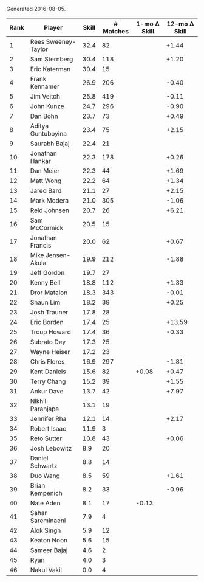 Generated 2016-08-05.

| Rank | Player              | Skill | # Matches | 1-mo Δ Skill | 12-mo Δ Skill |
|------|---------------------|-------|-----------|--------------|---------------|
|    1 | Rees Sweeney-Taylor |  32.4 |        82 |              |         +1.44 |
|    2 | Sam Sternberg       |  30.4 |       118 |              |         +1.20 |
|    3 | Eric Katerman       |  30.4 |        15 |              |               |
|    4 | Frank Kennamer      |  26.9 |       206 |              |         -0.40 |
|    5 | Jim Veitch          |  25.8 |       419 |              |         -0.11 |
|    6 | John Kunze          |  24.7 |       296 |              |         -0.90 |
|    7 | Dan Bohn            |  23.7 |        73 |              |         +0.49 |
|    8 | Aditya Guntuboyina  |  23.4 |        75 |              |         +2.15 |
|    9 | Saurabh Bajaj       |  22.4 |        21 |              |               |
|   10 | Jonathan Hankar     |  22.3 |       178 |              |         +0.26 |
|   11 | Dan Meier           |  22.3 |        44 |              |         +1.69 |
|   12 | Matt Wong           |  22.2 |        64 |              |         +1.34 |
|   13 | Jared Bard          |  21.1 |        27 |              |         +2.15 |
|   14 | Mark Modera         |  21.0 |       305 |              |         -1.06 |
|   15 | Reid Johnsen        |  20.7 |        26 |              |         +6.21 |
|   16 | Sam McCormick       |  20.5 |        15 |              |               |
|   17 | Jonathan Francis    |  20.0 |        62 |              |         +0.67 |
|   18 | Mike Jensen-Akula   |  19.9 |       212 |              |         -1.88 |
|   19 | Jeff Gordon         |  19.7 |        27 |              |               |
|   20 | Kenny Bell          |  18.8 |       112 |              |         +1.33 |
|   21 | Dror Matalon        |  18.3 |       343 |              |         -0.01 |
|   22 | Shaun Lim           |  18.2 |        39 |              |         +0.25 |
|   23 | Josh Trauner        |  17.8 |        28 |              |               |
|   24 | Eric Borden         |  17.4 |        25 |              |        +13.59 |
|   25 | Troup Howard        |  17.4 |        36 |              |         -0.33 |
|   26 | Subrato Dey         |  17.3 |        25 |              |               |
|   27 | Wayne Heiser        |  17.2 |        23 |              |               |
|   28 | Chris Flores        |  16.9 |       297 |              |         -1.81 |
|   29 | Kent Daniels        |  15.6 |        82 |        +0.08 |         +0.47 |
|   30 | Terry Chang         |  15.2 |        39 |              |         +1.55 |
|   31 | Ankur Dave          |  13.7 |        42 |              |         +7.97 |
|   32 | Nikhil Paranjape    |  13.1 |        19 |              |               |
|   33 | Jennifer Rha        |  12.1 |        14 |              |         +2.17 |
|   34 | Robert Isaac        |  11.9 |         3 |              |               |
|   35 | Reto Sutter         |  10.8 |        43 |              |         +0.06 |
|   36 | Josh Lebowitz       |   8.9 |        20 |              |               |
|   37 | Daniel Schwartz     |   8.8 |        14 |              |               |
|   38 | Duo Wang            |   8.5 |        59 |              |         +1.61 |
|   39 | Brian Kempenich     |   8.2 |        33 |              |         -0.96 |
|   40 | Nate Aden           |   8.1 |        17 |        -0.13 |               |
|   41 | Sahar Sareminaeni   |   7.9 |         4 |              |               |
|   42 | Alok Singh          |   5.9 |        12 |              |               |
|   43 | Keaton Noon         |   5.6 |        15 |              |               |
|   44 | Sameer Bajaj        |   4.6 |         2 |              |               |
|   45 | Ryan                |   4.0 |         3 |              |               |
|   46 | Nakul Vakil         |   0.0 |         4 |              |               |
